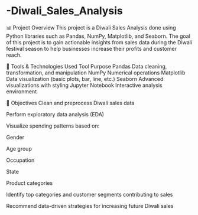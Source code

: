 # -Diwali_Sales_Analysis

📊 Project Overview
This project is a Diwali Sales Analysis done using Python libraries such as Pandas, NumPy, Matplotlib, and Seaborn. The goal of this project is to gain actionable insights from sales data during the Diwali festival season to help businesses increase their profits and customer reach.

🧰 Tools & Technologies Used
Tool	                         Purpose
Pandas	                       Data cleaning, transformation, and manipulation
NumPy                        	 Numerical operations
Matplotlib           	         Data visualization (basic plots, bar, line, etc.)
Seaborn	                       Advanced visualizations with styling
Jupyter Notebook	             Interactive analysis environment

📌 Objectives
Clean and preprocess Diwali sales data

Perform exploratory data analysis (EDA)

Visualize spending patterns based on:

Gender

Age group

Occupation

State

Product categories

Identify top categories and customer segments contributing to sales

Recommend data-driven strategies for increasing future Diwali sales
